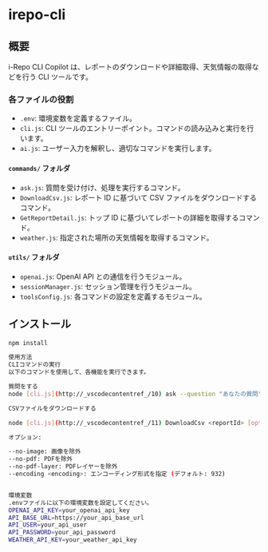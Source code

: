 # irepo-cli

## 概要

i-Repo CLI Copilot は、レポートのダウンロードや詳細取得、天気情報の取得などを行う CLI ツールです。

### 各ファイルの役割

- `.env`: 環境変数を定義するファイル。
- `cli.js`: CLI ツールのエントリーポイント。コマンドの読み込みと実行を行います。
- `ai.js`: ユーザー入力を解釈し、適切なコマンドを実行します。

#### `commands/` フォルダ

- `ask.js`: 質問を受け付け、処理を実行するコマンド。
- `DownloadCsv.js`: レポート ID に基づいて CSV ファイルをダウンロードするコマンド。
- `GetReportDetail.js`: トップ ID に基づいてレポートの詳細を取得するコマンド。
- `weather.js`: 指定された場所の天気情報を取得するコマンド。

#### `utils/` フォルダ

- `openai.js`: OpenAI API との通信を行うモジュール。
- `sessionManager.js`: セッション管理を行うモジュール。
- `toolsConfig.js`: 各コマンドの設定を定義するモジュール。

## インストール

```sh
npm install

使用方法
CLIコマンドの実行
以下のコマンドを使用して、各機能を実行できます。

質問をする
node [cli.js](http://_vscodecontentref_/10) ask --question "あなたの質問"

CSVファイルをダウンロードする

node [cli.js](http://_vscodecontentref_/11) DownloadCsv <reportId> [options]

オプション:

--no-image: 画像を除外
--no-pdf: PDFを除外
--no-pdf-layer: PDFレイヤーを除外
--encoding <encoding>: エンコーディング形式を指定 (デフォルト: 932)


環境変数
.envファイルに以下の環境変数を設定してください。
OPENAI_API_KEY=your_openai_api_key
API_BASE_URL=https://your_api_base_url
API_USER=your_api_user
API_PASSWORD=your_api_password
WEATHER_API_KEY=your_weather_api_key
```
